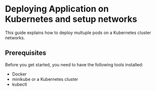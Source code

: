 # Deploying Application on Kubernetes and setup networks

This guide explains how to deploy multuple pods on a Kubernetes cluster networks.

## Prerequisites

Before you get started, you need to have the following tools installed:

- Docker
- minikube or a Kubernetes cluster
- kubectl
